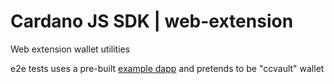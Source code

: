 # Cardano JS SDK | web-extension

Web extension wallet utilities

e2e tests uses a pre-built [example dapp](https://github.com/input-output-hk/cardano-wallet-connector) and pretends to be "ccvault" wallet
